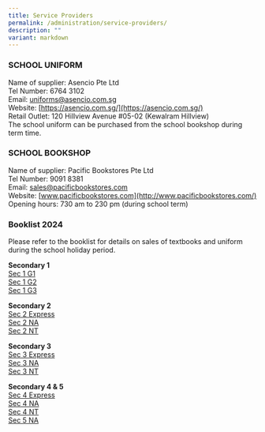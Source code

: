 ```yaml
---
title: Service Providers
permalink: /administration/service-providers/
description: ""
variant: markdown
---
```

### SCHOOL UNIFORM 
Name of supplier:  Asencio Pte Ltd<br> 
Tel Number: 6764 3102   <br>
Email:&nbsp;[uniforms@asencio.com.sg](mailto:uniforms@asencio.com.sg)  <br>
Website: [https://asencio.com.sg/](https://asencio.com.sg/)  <br> 
Retail Outlet: 120 Hillview Avenue #05-02 (Kewalram Hillview) <br>
The school uniform can be purchased from the school bookshop during term time.


### **SCHOOL BOOKSHOP**  

Name of supplier: Pacific Bookstores Pte Ltd <br>
Tel Number: 9091 8381 <br>
Email:&nbsp;[sales@pacificbookstores.com](mailto:sales@pacificbookstores.com) <br>
Website:&nbsp;[www.pacificbookstores.com](http://www.pacificbookstores.com/) <br>
Opening hours: 730 am to 230 pm (during school term)

### Booklist 2024
Please refer to the booklist for details on sales of textbooks and uniform during the school holiday period.

**Secondary 1**<br>
[Sec 1 G1](/files/s1%20g1%202024.pdf)<br>
[Sec 1 G2](/files/s1%20g2%202024.pdf)<br>
[Sec 1 G3](/files/s1%20g3%202024.pdf)<br>

**Secondary 2**<br>
[Sec 2 Express](/files/s2exp%202024.pdf)<br>
[Sec 2 NA](/files/s2na%202024.pdf)<br>
[Sec 2 NT](/files/s2nt%202024.pdf)<br>

**Secondary 3**<br>
[Sec 3 Express](/files/s3exp%202024.pdf)<br>
[Sec 3 NA](/files/s3na%202024.pdf)<br>
[Sec 3 NT](/files/s3nt%202024.pdf)<br>

**Secondary 4 &amp; 5**<br>
[Sec 4 Express](/files/s4exp%202024.pdf)<br>
[Sec 4 NA](/files/s4na%202024.pdf)<br>
[Sec 4 NT](/files/s4nt%202024.pdf)<br>
[Sec 5 NA](/files/s5na%202024.pdf)